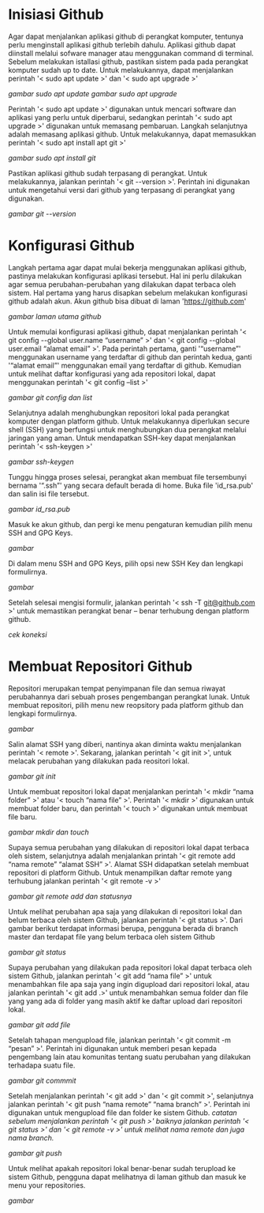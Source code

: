 # Inisiasi Github

Agar dapat menjalankan aplikasi github di perangkat komputer, tentunya perlu menginstall aplikasi github terlebih dahulu. Aplikasi github dapat diinstall melalui sofware manager atau menggunakan command di terminal. Sebelum melakukan istallasi github, pastikan sistem pada pada perangkat komputer sudah up to date. Untuk melakukannya, dapat menjalankan perintah '< sudo apt update >' dan '< sudo apt upgrade >'

*gambar sudo apt update*
*gambar sudo apt upgrade*

Perintah '< sudo apt update >' digunakan untuk mencari software dan aplikasi yang perlu untuk diperbarui, sedangkan perintah '< sudo apt upgrade >' digunakan untuk memasang pembaruan.  Langkah selanjutnya adalah memasang aplikasi github. Untuk melakukannya, dapat memasukkan perintah '< sudo apt install apt git >'

*gambar sudo apt install git*

Pastikan aplikasi github sudah terpasang di perangkat. Untuk melakukannya, jalankan perintah '< git --version >'. Perintah ini digunakan untuk mengetahui versi dari github yang terpasang di perangkat yang digunakan.

*gambar git --version*


# Konfigurasi Github

Langkah pertama agar dapat mulai bekerja menggunakan aplikasi github, pastinya melakukan konfigurasi aplikasi tersebut. Hal ini perlu dilakukan agar semua perubahan-perubahan yang dilakukan dapat terbaca oleh sistem. Hal pertama yang harus disapkan sebelum melakukan konfigurasi github adalah akun. Akun github bisa dibuat di laman 'https://github.com' 

*gambar laman utama github*

Untuk memulai konfigurasi aplikasi github, dapat menjalankan perintah '< git config --global user.name “username” >' dan '< git config --global user.email “alamat email” >'. Pada perintah pertama, ganti '“username”' menggunakan username yang terdaftar di github dan perintah kedua, ganti '“alamat email”' menggunakan email yang terdaftar di github. Kemudian untuk melihat daftar konfigurasi yang ada repositori lokal, dapat menggunakan perintah '< git config –list >'

*gambar git config dan list*

Selanjutnya adalah menghubungkan repositori lokal pada perangkat komputer dengan platform github. Untuk melakukannya diperlukan secure shell (SSH) yang berfungsi untuk menghubungkan dua perangkat melalui jaringan yang aman. Untuk mendapatkan SSH-key dapat menjalankan perintah '< ssh-keygen >'

*gambar ssh-keygen*

Tunggu hingga proses selesai, perangkat akan membuat file tersembunyi bernama '“.ssh”' yang secara default berada di home. Buka file 'id_rsa.pub' dan salin isi file tersebut.

*gambar id_rsa.pub*

Masuk ke akun github, dan pergi ke menu pengaturan kemudian pilih menu SSH and GPG Keys.

*gambar*

Di dalam menu SSH and GPG Keys, pilih opsi new SSH Key dan lengkapi formulirnya.

*gambar*

Setelah selesai mengisi formulir, jalankan perintah '< ssh -T git@github.com >' untuk memastikan perangkat benar – benar terhubung dengan platform github.

*cek koneksi*


# Membuat Repositori Github

Repositori merupakan tempat penyimpanan file dan semua riwayat perubahannya dari sebuah proses pengembangan perangkat lunak. Untuk membuat repositori, pilih menu new reopsitory pada platform github dan lengkapi formulirnya.

*gambar*

Salin alamat SSH yang diberi, nantinya akan diminta waktu menjalankan perintah '< remote >'. Sekarang, jalankan perintah '< git init >', untuk melacak perubahan yang dilakukan pada reositori lokal.

*gambar git init*

Untuk membuat repositori lokal dapat menjalankan perintah '< mkdir “nama folder” >'  atau '< touch “nama file” >'. Perintah '< mkdir >' digunakan untuk membuat folder baru, dan perintah '< touch >' digunakan untuk membuat file baru.

*gambar mkdir dan touch*

Supaya semua perubahan yang dilakukan di repositori lokal dapat terbaca oleh sistem, selanjutnya adalah menjalankan printah '< git remote add “nama remote” “alamat SSH” >'. Alamat SSH didapatkan setelah membuat repositori di platform Github. Untuk menampilkan daftar remote yang terhubung jalankan perintah '< git remote -v >'

*gambar git remote add dan statusnya*

Untuk melihat perubahan apa saja yang dilakukan di repositori lokal dan belum terbaca oleh sistem Github, jalankan perintah '< git status >'. Dari gambar berikut terdapat informasi berupa, pengguna berada di branch master dan terdapat file yang belum terbaca oleh sistem Github

*gambar git status*

Supaya perubahan yang dilakukan pada repositori lokal dapat terbaca oleh sistem Github, jalankan perintah '< git add “nama file” >' untuk menambahkan file apa saja yang ingin digupload dari repositori lokal, atau jalankan perintah '< git add .>' untuk menambahkan semua folder dan file yang yang ada di folder yang masih aktif ke daftar upload dari repositori lokal.

*gambar git add file*

Setelah tahapan mengupload file, jalankan perintah '< git commit -m “pesan” >'. Perintah ini digunakan untuk memberi pesan kepada pengembang lain atau komunitas tentang suatu perubahan yang dilakukan terhadapa suatu file.

*gambar git commmit*

Setelah menjalankan perintah '< git add >' dan '< git commit >', selanjutnya jalankan perintah '< git push “nama remote” “nama branch” >'. Perintah ini digunakan untuk mengupload file dan folder ke sistem Github.
*catatan sebelum menjalankan perintah '< git push >' baiknya jalankan perintah '< git status >' dan '< git remote -v >' untuk melihat nama remote dan juga nama branch.*

*gambar git push*

Untuk melihat apakah repositori lokal benar-benar sudah terupload ke sistem Github, pengguna dapat melihatnya di laman github dan masuk ke menu your repositories.

*gambar*
